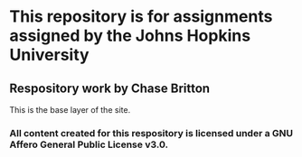 # This repository is for assignments assigned by the Johns Hopkins University
## Respository work by Chase Britton
This is the base layer of the site. 
### All content created for this respository is licensed under a GNU Affero General Public License v3.0.
